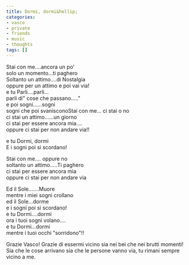 ```yaml
---
title: Dormi, dormi&hellip;
categories:
- vasco
- private
- friends
- music
- thoughts
tags: []
---
```

Stai con me....ancora un po'  
solo un momento...ti paghero  
Soltanto un attimo....di Nostalgia  
oppure per un attimo e poi vai via!  
e tu Parli....parli...  
parli di" cose che passano....."  
e poi sogni......sogni  
sogni che poi svanisconoStai con me... ci stai o no  
ci stai un attimo......un giorno  
ci stai per essere ancora mia....  
oppure ci stai per non andare via!!

e tu Dormi, dormi  
E i sogni poi si scordano!

Stai con me.... oppure no  
soltanto un attimo.....Ti paghero  
ci stai per essere ancora mia  
oppure ci stai per non andare via

Ed il Sole.......Muore  
mentre i miei sogni crollano  
ed il Sole...dorme  
e i sogni poi si scordano!  
e tu Dormi....dormi  
ora i tuoi sogni volano....  
e tu Dormi...dormi  
mentre i tuoi occhi "sorridono"!!

Grazie Vasco! Grazie di essermi vicino sia nei bei che nei brutti momenti! Sia
che le cose arrivano sia che le persone vanno via, tu rimani sempre vicino a
me.  

